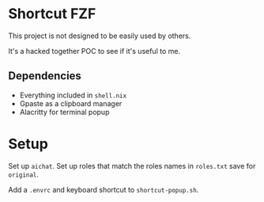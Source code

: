 # Shortcut FZF

This project is not designed to be easily used by others.

It's a hacked together POC to see if it's useful to me.

## Dependencies

- Everything included in `shell.nix`
- Gpaste as a clipboard manager
- Alacritty for terminal popup

# Setup


Set up `aichat`. Set up roles that match the roles names in `roles.txt` save for `original`.

Add a `.envrc` and keyboard shortcut to `shortcut-popup.sh`.
